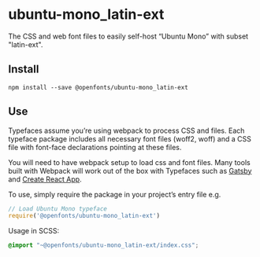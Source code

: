 
# ubuntu-mono_latin-ext

The CSS and web font files to easily self-host “Ubuntu Mono” with subset "latin-ext".

## Install

`npm install --save @openfonts/ubuntu-mono_latin-ext`

## Use

Typefaces assume you’re using webpack to process CSS and files. Each typeface
package includes all necessary font files (woff2, woff) and a CSS file with
font-face declarations pointing at these files.

You will need to have webpack setup to load css and font files. Many tools built
with Webpack will work out of the box with Typefaces such as [Gatsby](https://github.com/gatsbyjs/gatsby)
and [Create React App](https://github.com/facebookincubator/create-react-app).

To use, simply require the package in your project’s entry file e.g.

```javascript
// Load Ubuntu Mono typeface
require('@openfonts/ubuntu-mono_latin-ext')
```

Usage in SCSS:
```scss
@import "~@openfonts/ubuntu-mono_latin-ext/index.css";
```
